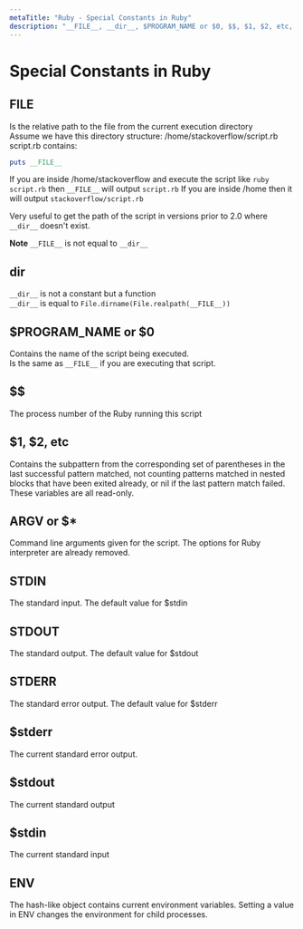 ```yaml
---
metaTitle: "Ruby - Special Constants in Ruby"
description: "__FILE__, __dir__, $PROGRAM_NAME or $0, $$, $1, $2, etc, ARGV or $*, STDIN, STDOUT, STDERR, $stderr, $stdout, $stdin, ENV"
---
```


# Special Constants in Ruby



## __FILE__


Is the relative path to the file from the current execution directory<br />
Assume we have this directory structure: /home/stackoverflow/script.rb<br />
script.rb contains:

```ruby
puts __FILE__

```

If you are inside /home/stackoverflow and execute the script like `ruby script.rb` then  `__FILE__` will output `script.rb`
If you are inside /home then it will output `stackoverflow/script.rb`

Very useful to get the path of the script in versions prior to 2.0 where `__dir__` doesn't exist.

**Note**
`__FILE__` is not equal to `__dir__`



## __dir__


`__dir__` is not a constant but a function<br />
`__dir__` is equal to `File.dirname(File.realpath(__FILE__))`



## $PROGRAM_NAME or $0


Contains the name of the script being executed.<br />
Is the same as `__FILE__` if you are executing that script.



## $$


The process number of the Ruby running this script



## $1, $2, etc


Contains the subpattern from the corresponding set of parentheses in the last successful pattern matched, not counting patterns matched in nested blocks that have been exited already, or nil if the last pattern match failed. These variables are all read-only.



## ARGV or $*


Command line arguments given for the script. The options for Ruby interpreter are already removed.



## STDIN


The standard input. The default value for $stdin



## STDOUT


The standard output. The default value for $stdout



## STDERR


The standard error output. The default value for $stderr



## $stderr


The current standard error output.



## $stdout


The current standard output



## $stdin


The current standard input



## ENV


The hash-like object contains current environment variables. Setting a value in ENV changes the environment for child processes.

